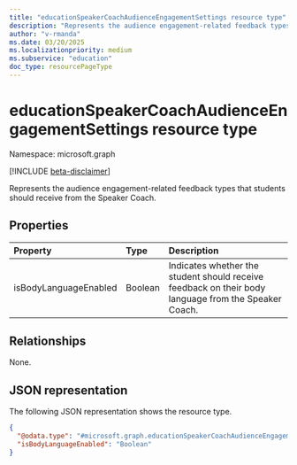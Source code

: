 ```yaml
---
title: "educationSpeakerCoachAudienceEngagementSettings resource type"
description: "Represents the audience engagement-related feedback types that students should receive from the Speaker Coach."
author: "v-rmanda"
ms.date: 03/20/2025
ms.localizationpriority: medium
ms.subservice: "education"
doc_type: resourcePageType
---
```


# educationSpeakerCoachAudienceEngagementSettings resource type

Namespace: microsoft.graph

[!INCLUDE [beta-disclaimer](../../includes/beta-disclaimer.md)]

Represents the audience engagement-related feedback types that students should receive from the Speaker Coach.

## Properties
|Property|Type|Description|
|:---|:---|:---|
|isBodyLanguageEnabled|Boolean|Indicates whether the student should receive feedback on their body language from the Speaker Coach.|

## Relationships
None.

## JSON representation
The following JSON representation shows the resource type.
<!-- {
  "blockType": "resource",
  "@odata.type": "microsoft.graph.educationSpeakerCoachAudienceEngagementSettings"
}
-->
``` json
{
  "@odata.type": "#microsoft.graph.educationSpeakerCoachAudienceEngagementSettings",
  "isBodyLanguageEnabled": "Boolean"
}
```

